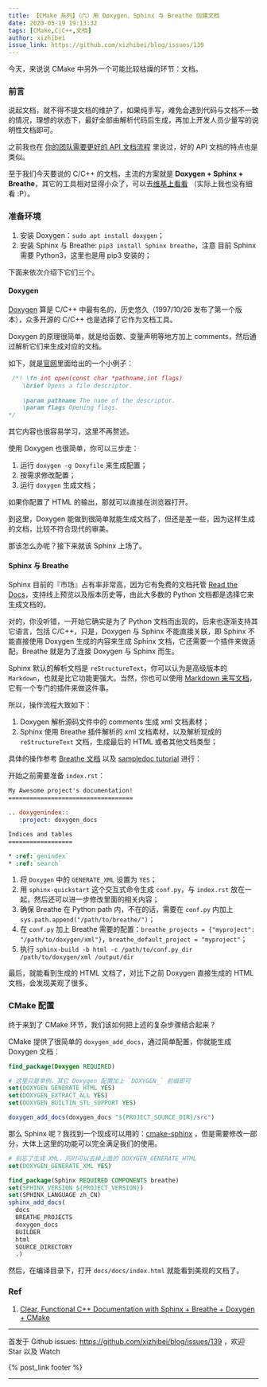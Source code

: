 ```yaml
---
title: 【CMake 系列】（六）用 Doxygen、Sphinx 与 Breathe 创建文档
date: 2020-05-19 19:13:32
tags: [CMake,C|C++,文档]
author: xizhibei
issue_link: https://github.com/xizhibei/blog/issues/139
---
```

<!-- en_title: cmake-6-docs-with-doxygen-sphinx-breathe -->

今天，来说说 CMake 中另外一个可能比较枯燥的环节：文档。

### 前言

说起文档，就不得不提文档的维护了，如果纯手写，难免会遇到代码与文档不一致的情况，理想的状态下，最好全部由解析代码后生成，再加上开发人员少量写的说明性文档即可。

之前我也在 [你的团队需要更好的 API 文档流程](https://github.com/xizhibei/blog/issues/85) 里说过，好的 API 文档的特点也是类似。

至于我们今天要说的 C/C++ 的文档，主流的方案就是 **Doxygen + Sphinx + Breathe**，其它的工具相对显得小众了，可以去[维基上看看](https://en.wikipedia.org/wiki/Comparison_of_documentation_generators) （实际上我也没有细看 :P）。

### 准备环境

1.  安装 Doxygen：`sudo apt install doxygen`；
2.  安装 Sphinx 与 Breathe: `pip3 install Sphinx breathe`，注意 目前 Sphinx 需要 Python3，这里也是用 pip3 安装的；

下面来依次介绍下它们三个。

#### Doxygen

[Doxygen](http://www.doxygen.nl/manual/index.html) 算是 C/C++ 中最有名的，历史悠久（1997/10/26 发布了第一个版本），众多开源的 C/C++ 也是选择了它作为文档工具。

Doxygen 的原理很简单，就是给函数、变量声明等地方加上 comments，然后通过解析它们来生成对应的文档。

如下，就是[官网](http://www.doxygen.nl/manual/docblocks.html#cppblock)里面给出的一个小例子：

```c
 /*! \fn int open(const char *pathname,int flags)
    \brief Opens a file descriptor.
 
    \param pathname The name of the descriptor.
    \param flags Opening flags.
*/
```

其它内容也很容易学习，这里不再赘述。

使用 Doxygen 也很简单，你可以三步走：

1.  运行 `doxygen -g Doxyfile` 来生成配置；
2.  按需求修改配置；
3.  运行 `doxygen` 生成文档；

如果你配置了 HTML 的输出，那就可以直接在浏览器打开。

到这里，Doxygen 能做到很简单就能生成文档了，但还是差一些，因为这样生成的文档，比较不符合现代的审美。

那该怎么办呢？接下来就该 Sphinx 上场了。

#### Sphinx 与 Breathe

Sphinx 目前的『市场』占有率非常高，因为它有免费的文档托管 [Read the Docs](https://readthedocs.org/)，支持线上预览以及版本历史等，由此大多数的 Python 文档都是选择它来生成文档的。

对的，你没听错，一开始它确实是为了 Python 文档而出现的，后来也逐渐支持其它语言，包括 C/C++，只是，Doxygen 与 Sphinx 不能直接关联，即 Sphinx 不能直接使用 Doxygen 生成的内容来生成 Sphinx 文档，它还需要一个插件来做适配，Breathe 就是为了连接 Doxygen 与 Sphinx 而生。

Sphinx 默认的解析文档是 `reStructureText`，你可以认为是高级版本的 `Markdown`，也就是比它功能更强大。当然，你也可以使用 [Markdown 来写文档](https://www.sphinx-doc.org/en/master/usage/markdown.html)，它有一个专门的插件来做这件事。

所以，操作流程大致如下：

1.  Doxygen 解析源码文件中的 comments 生成 xml 文档素材；
2.  Sphinx 使用 Breathe 插件解析的 xml 文档素材，以及解析现成的 `reStructureText` 文档，生成最后的 HTML 或者其他文档类型；

具体的操作参考 [Breathe 文档](https://breathe.readthedocs.io/en/latest/quickstart.html) 以及 [sampledoc tutorial](https://matplotlib.org/sampledoc/index.html) 进行：

开始之前需要准备 `index.rst`：

```rst
My Awesome project's documentation!
===================================

.. doxygenindex::
   :project: doxygen_docs

Indices and tables
==================

* :ref:`genindex`
* :ref:`search`
```

1.  将 `Doxygen` 中的 `GENERATE_XML` 设置为 `YES`；
2.  用 `sphinx-quickstart` 这个交互式命令生成 `conf.py`，与 `index.rst` 放在一起，然后还可以进一步修改里面的相关内容；
3.  确保 Breathe 在 Python path 内，不在的话，需要在 `conf.py` 内加上 `sys.path.append("/path/to/breathe/")`；
4.  在 `conf.py` 加上 Breathe 需要的配置：`breathe_projects = {"myproject": "/path/to/doxygen/xml"}`，`breathe_default_project = "myproject"`；
5.  执行 `sphinx-build -b html -c /path/to/conf.py_dir /path/to/doxygen/xml /output/dir`

最后，就能看到生成的 HTML 文档了，对比下之前 Doxygen 直接生成的 HTML 文档，会发现美观了很多。

### CMake 配置

终于来到了 CMake 环节，我们该如何把上述的复杂步骤结合起来？

CMake 提供了很简单的 `doxygen_add_docs`，通过简单配置，你就能生成 Doxygen 文档：

```cmake
find_package(Doxygen REQUIRED)

# 这里只是举例，其它 Doxygen 配置加上 `DOXYGEN_` 前缀即可
set(DOXYGEN_GENERATE_HTML YES)
set(DOXYGEN_EXTRACT_ALL YES)
set(DOXYGEN_BUILTIN_STL_SUPPORT YES)

doxygen_add_docs(doxygen_docs "${PROJECT_SOURCE_DIR}/src")
```

那么 Sphinx 呢？我找到一个现成可以用的：[cmake-sphinx](https://github.com/k0ekk0ek/cmake-sphinx) ，但是需要修改一部分，大体上这里的功能可以完全满足我们的使用。

```cmake
# 别忘了生成 XML，同时可以去掉上面的 DOXYGEN_GENERATE_HTML
set(DOXYGEN_GENERATE_XML YES) 

find_package(Sphinx REQUIRED COMPONENTS breathe)
set(SPHINX_VERSION ${PROJECT_VERSION})
set(SPHINX_LANGUAGE zh_CN)
sphinx_add_docs(
  docs
  BREATHE_PROJECTS
  doxygen_docs
  BUILDER
  html
  SOURCE_DIRECTORY
  .)
```

然后，在编译目录下，打开 `docs/docs/index.html` 就能看到美观的文档了。

### Ref

1.  [Clear, Functional C++ Documentation with Sphinx + Breathe + Doxygen + CMake](https://devblogs.microsoft.com/cppblog/clear-functional-c-documentation-with-sphinx-breathe-doxygen-cmake/)


***
首发于 Github issues: https://github.com/xizhibei/blog/issues/139 ，欢迎 Star 以及 Watch

{% post_link footer %}
***